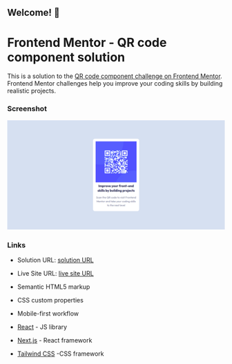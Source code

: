 ## Welcome! 👋

# Frontend Mentor - QR code component solution

This is a solution to the [QR code component challenge on Frontend Mentor](https://www.frontendmentor.io/challenges/qr-code-component-iux_sIO_H). Frontend Mentor challenges help you improve your coding skills by building realistic projects.

### Screenshot

![](./public/assets/Screenshot.png)

### Links

- Solution URL: [solution URL](https://github.com/Aiden-Pearce-bytes/FrontEnd-Mentor-Chanllange1)
- Live Site URL: [live site URL](https://front-end-mentor-chanllange1.vercel.app)

- Semantic HTML5 markup
- CSS custom properties
- Mobile-first workflow
- [React](https://reactjs.org/) - JS library
- [Next.js](https://nextjs.org/) - React framework
- [Tailwind CSS](https://tailwindcss.com) -CSS framework
